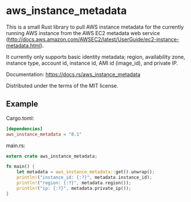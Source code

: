 # aws_instance_metadata

This is a small Rust library to pull AWS instance metadata for the currently running AWS instance from the AWS EC2 metadata web service (http://docs.aws.amazon.com/AWSEC2/latest/UserGuide/ec2-instance-metadata.html).

It currently only supports basic identity metadata; region, availability zone, instance type, account id, instance id, AMI id (image_id), and private IP.

Documentation: <https://docs.rs/aws_instance_metadata>

Distributed under the terms of the MIT license.

## Example

Cargo.toml:
```toml
[dependencies]
aws_instance_metadata = "0.1"
```

main.rs:
```rust
extern crate aws_instance_metadata;

fn main() {
    let metadata = aws_instance_metadata::get().unwrap();
    println!("instance_id: {:?}", metadata.instance_id);
    println!("region: {:?}", metadata.region());
    println!("ip: {:?}", metadata.private_ip());
}
```
